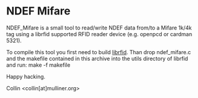 # NDEF Mifare

NDEF_Mifare is a small tool to read/write NDEF data from/to a Mifare 1k/4k tag
using a librfid supported RFID reader device (e.g. openpcd or cardman 5321).

To compile this tool you first need to build [librfid](https://github.com/dpavlin/librfid). Than drop ndef_mifare.c
and the makefile contained in this archive into the utils directory of 
librfid and run: make -f makefile

Happy hacking. 

Collin <collin[at]mulliner.org>

